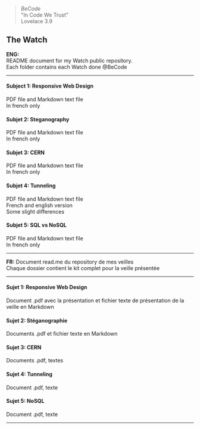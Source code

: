 > *BeCode* <br/>
"In Code We Trust" <br/>
Lovelace 3.9 <br/>

## The Watch

**ENG:**  
README document for my Watch public repository.  
Each folder contains each Watch done @BeCode  

-----

#### Subject 1: Responsive Web Design

PDF file and Markdown text file  
In french only

#### Subjet 2: Steganography

PDF file and Markdown text file  
In french only

#### Subjet 3: CERN

PDF file and Markdown text file  
In french only

#### Subjet 4: Tunneling

PDF file and Markdown text file  
French and english version  
Some slight differences  

#### Subjet 5: SQL vs NoSQL

PDF file and Markdown text file  
In french only  

------

**FR:**
Document read.me du repository de mes veilles  
Chaque dossier contient le kit complet pour la veille présentée

-----

#### Sujet 1: Responsive Web Design

Document .pdf avec la présentation et fichier texte de présentation de la veille en Markdown

#### Sujet 2: Stéganographie

Documents .pdf et fichier texte en Markdown

#### Sujet 3: CERN

Documents .pdf, textes

#### Sujet 4: Tunneling

Document .pdf, texte

#### Sujet 5: NoSQL

Document .pdf, texte

-----
